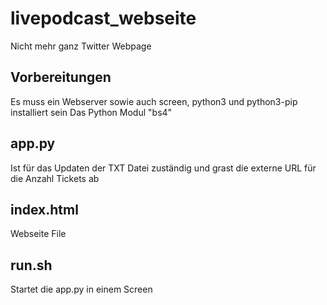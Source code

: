 # livepodcast_webseite
Nicht mehr ganz Twitter Webpage

## Vorbereitungen
Es muss ein Webserver sowie auch screen, python3 und python3-pip installiert sein
Das Python Modul "bs4"

## app.py
Ist für das Updaten der TXT Datei zuständig und grast die externe URL für die Anzahl Tickets ab

## index.html
Webseite File

## run.sh
Startet die app.py in einem Screen 
